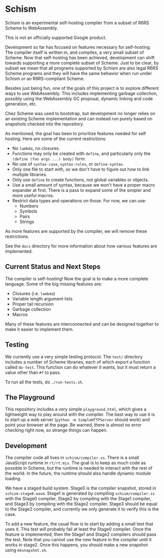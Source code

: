 # Schism

Schism is an experimental self-hosting compiler from a subset of R6RS Scheme to
WebAssembly.

This is not an officially supported Google product.

Development so far has focused on features necessary for
self-hosting. The compiler itself is written in, and compiles, a very
small subset of Scheme. Now that self-hosting has been achieved,
development can shift towards supporting a more complete subset of
Scheme. Just to be clear, by subset we mean that all programs
supported by Schism are also legal R6RS Scheme programs and they will
have the same behavior when run under Schism or an R6RS-compliant
Scheme.

Besides just being fun, one of the goals of this project is to explore different
ways to use WebAssembly. This includes implementing garbage collection, possibly
using the WebAssembly GC proposal, dynamic linking and code generation, etc.

Chez Scheme was used to bootstrap, but development no longer relies on an
existing Scheme implementation and can instead run purely based on snapshots
checked into the repository.

As mentioned, the goal has been to prioritize features needed for self
hosting. Here are some of the current restrictions:

* No `lambda`, no closures.
* Functions may only be created with `define`, and particularly only the
  `(define (foo args ...) body)` form.
* No use of `syntax-case`, `syntax-rules`, or `define-syntax`.
* Only one file to start with, so we don't have to figure out how to link
  multiple libraries.
* Only use `define` to create functions, not global variables or objects.
* Use a small amount of syntax, because we won't have a proper macro expander at
  first. There is a pass to expand some of the simpler and more useful macros.
* Restrict data types and operations on those. For now, we can use:
  * Numbers
  * Symbols
  * Pairs
  * Strings

As more features are supported by the compiler, we will remove these
restrictions.

See the `docs` directory for more information about how various
features are implemented.

## Current Status and Next Steps

The compiler is self-hosting! Now the goal is to make a more complete
language. Some of the big missing features are:

* Closures (i.e. `lambda`)
* Variable length argument lists
* Proper tail recursion
* Garbage collection
* Macros

Many of these features are interconnected and can be designed together to make
it easier to implement them.

## Testing

We currently use a very simple testing protocol. The `test/` directory includes
a number of Scheme libraries, each of which export a function called
`do-test`. This function can do whatever it wants, but it must return a value
other than `#f` to pass.

To run all the tests, do `./run-tests.sh`.

## The Playground

This repository includes a very simple `playground.html`, which gives a
lightweight way to play around with the compiler. The best way to use it is to
start up a web server (`python -m SimpleHTTPServer` should work) and point your
browser at the page. Be warned, there is almost no error checking right now, so
strange things can happen.

## Development

The compiler code all lives in `schism/compiler.ss`. There is a small JavaScript
runtime in `rt/rt.mjs`. The goal is to keep as much code as possible in Scheme,
but the runtime is needed to interact with the rest of the world. In the future,
the runtime should also handle dynamic module loading.

We have a staged build system. Stage0 is the compiler snapshot, stored in
`schism-stage0.wasm`. Stage1 is generated by compiling `schism/compiler.ss` with
the Stage0 compiler, Stage2 by compiling with the Stage1 compiler, and Stage3 by
compiling with the Stage2 compiler. Stage3 should be equal to the Stage2
compiler, and currently we only generate it to verify this is the case.

To add a new feature, the usual flow is to start by adding a small test that
uses it. This test will probably fail at least the Stage0 compiler. Once the
feature is implemented, then the Stage1 and Stage2 compilers should pass the
test. Note that you cannot use the new feature in the compiler until it works in
stage2. Once this happens, you should make a new snapshot using `mksnapshot.sh`.
